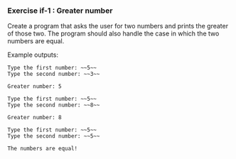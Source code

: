 ### Exercise if-1 : Greater number

Create a program that asks the user for two numbers and prints the greater of those two. The program should also handle the case in which the two numbers are equal.

Example outputs:

```output
Type the first number: ~~5~~
Type the second number: ~~3~~

Greater number: 5
```

```output
Type the first number: ~~5~~
Type the second number: ~~8~~

Greater number: 8
```

```output
Type the first number: ~~5~~
Type the second number: ~~5~~

The numbers are equal!
```